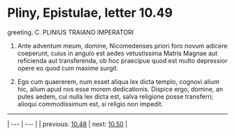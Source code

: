 # Pliny, Epistulae, letter 10.49

greeting. C. PLINIUS TRAIANO IMPERATORI



1. Ante adventum meum, domine, Nicomedenses priori foro novum adicere coeperunt, cuius in angulo est aedes vetustissima Matris Magnae aut reficienda aut transferenda, ob hoc praecipue quod est multo depressior opere eo quod cum maxime surgit.



2. Ego cum quaererem, num esset aliqua lex dicta templo, cognovi alium hic, alium apud nos esse morem dedicationis. Dispice ergo, domine, an putes aedem, cui nulla lex dicta est, salva religione posse transferri; alioqui commodissimum est, si religio non impedit.



---

| --- | --- |
| previous: [10.48](../10.48/) | next: [10.50](../10.50/) |